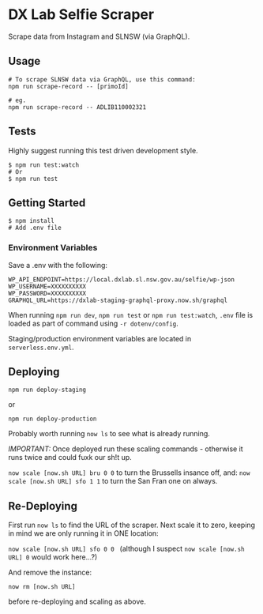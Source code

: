 # DX Lab Selfie Scraper

Scrape data from Instagram and SLNSW (via GraphQL).

## Usage

```
# To scrape SLNSW data via GraphQL, use this command:
npm run scrape-record -- [primoId]

# eg.
npm run scrape-record -- ADLIB110002321
```

## Tests

Highly suggest running this test driven development style.

```
$ npm run test:watch
# Or
$ npm run test
```

## Getting Started

```
$ npm install
# Add .env file
```

### Environment Variables

Save a .env with the following:

```
WP_API_ENDPOINT=https://local.dxlab.sl.nsw.gov.au/selfie/wp-json
WP_USERNAME=XXXXXXXXXX
WP_PASSWORD=XXXXXXXXXX
GRAPHQL_URL=https://dxlab-staging-graphql-proxy.now.sh/graphql
```

When running `npm run dev`, `npm run test` or `npm run test:watch`, `.env` file is loaded as part of command using `-r dotenv/config`.

Staging/production environment variables are located in `serverless.env.yml`.

## Deploying

```
npm run deploy-staging
```
or
```
npm run deploy-production
```

Probably worth running `now ls` to see what is already running.

*IMPORTANT:* Once deployed run these scaling commands - otherwise it runs twice and could fuxk our sh!t up.

`now scale [now.sh URL] bru 0 0` to turn the Brussells insance off, and:
`now scale [now.sh URL] sfo 1 1` to turn the San Fran one on always.

## Re-Deploying

First run `now ls` to find the URL of the scraper. Next scale it to zero, keeping in mind we are only running it in ONE location:

`now scale [now.sh URL] sfo 0 0 ` (although I suspect `now scale [now.sh URL] 0` would work here...?)

And remove the instance:

`now rm [now.sh URL]`

before re-deploying and scaling as above.